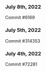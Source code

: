 ### July 8th, 2022

Commit #6169

### July 5th, 2022

Commit #314353


### July 4th, 2022

Commit #72281
